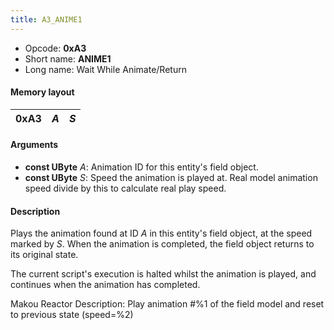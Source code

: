 ```yaml
---
title: A3_ANIME1
---
```


- Opcode: **0xA3**
- Short name: **ANIME1**
- Long name: Wait While Animate/Return

#### Memory layout

| 0xA3 | *A* | *S* |
|------|-----|-----|

#### Arguments

- **const UByte** *A*: Animation ID for this entity's field object.
- **const UByte** *S*: Speed the animation is played at. Real model animation speed divide by this to calculate real play speed.

#### Description

Plays the animation found at ID *A* in this entity's field object, at the speed marked by *S*. When the animation is completed, the field object returns to its original state.

The current script's execution is halted whilst the animation is played, and continues when the animation has completed.

Makou Reactor Description: Play animation \#%1 of the field model and reset to previous state (speed=%2)
